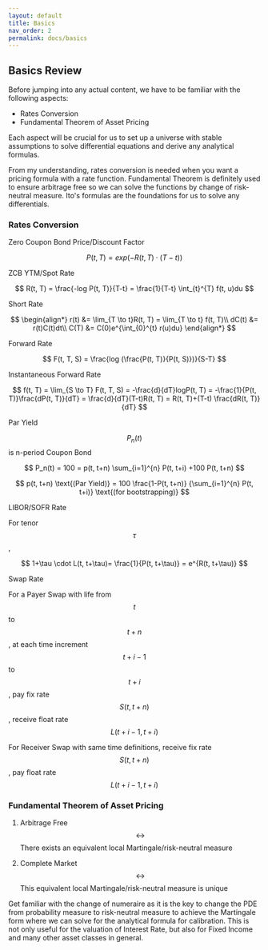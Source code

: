 ```yaml
---
layout: default
title: Basics
nav_order: 2
permalink: docs/basics
---
```


## Basics Review 

Before jumping into any actual content, we have to be familiar with the following aspects: 
- Rates Conversion
- Fundamental Theorem of Asset Pricing

Each aspect will be crucial for us to set up a universe with stable assumptions to solve differential equations and derive any analytical formulas. 

From my understanding, rates conversion is needed when you want a pricing formula with a rate function. Fundamental Theorem is definitely used to ensure arbitrage free so we can solve the functions by change of risk-neutral measure. Ito's formulas are the foundations for us to solve any differentials. 

### Rates Conversion 


Zero Coupon Bond Price/Discount Factor

$$
P(t, T) = exp(-R(t, T) \cdot (T-t))
$$

ZCB YTM/Spot Rate

$$
R(t, T) = \frac{-log P(t, T)}{T-t} = \frac{1}{T-t} \int_{t}^{T} f(t, u)du
$$

Short Rate

$$
\begin{align*}
    r(t) &= \lim_{T \to t}R(t, T) = \lim_{T \to t} f(t, T)\\
    dC(t) &= r(t)C(t)dt\\
    C(T) &= C(0)e^{\int_{0}^{t} r(u)du}
\end{align*}
$$

Forward Rate

$$
F(t, T, S) = \frac{log (\frac{P(t, T)}{P(t, S)})}{S-T}
$$

Instantaneous Forward Rate

$$
f(t, T) = \lim_{S \to T} F(t, T, S) = -\frac{d}{dT}logP(t, T) = -\frac{1}{P(t, T)}\frac{dP(t, T)}{dT} = \frac{d}{dT}(T-t)R(t, T) = R(t, T)+(T-t) \frac{dR(t, T)}{dT}
$$

Par Yield

$$P_n(t)$$ is n-period Coupon Bond

$$
P_n(t) = 100 = p(t, t+n) \sum_{i=1}^{n} P(t, t+i) +100 P(t, t+n)
$$ 

$$
p(t, t+n) \text{(Par Yield)} = 100 \frac{1-P(t, t+n)} {\sum_{i=1}^{n} P(t, t+i)} \text{(for bootstrapping)}
$$

LIBOR/SOFR Rate

For tenor $$\tau$$, 

$$
1+\tau \cdot L(t, t+\tau)= \frac{1}{P(t, t+\tau)} = e^{R(t, t+\tau)}
$$

Swap Rate 

For a Payer Swap with life from $$t$$ to $$t+n$$, at each time increment $$t+i-1$$ to $$t+i$$, pay fix rate $${S(t, t+n)}$$, receive float rate $${L(t+i-1, t+i)}$$ 

For Receiver Swap with same time definitions, receive fix rate $${S(t, t+n)}$$, pay float rate $${L(t+i-1, t+i)}$$ 

### Fundamental Theorem of Asset Pricing 

1. Arbitrage Free $$\leftrightarrow$$ There exists an equivalent local Martingale/risk-neutral measure

2. Complete Market $$\leftrightarrow$$ This equivalent local Martingale/risk-neutral measure is unique

Get familiar with the change of numeraire as it is the key to change the PDE from probability measure to risk-neutral measure to achieve the Martingale form where we can solve for the analytical formula for calibration. This is not only useful for the valuation of Interest Rate, but also for Fixed Income and many other asset classes in general. 

